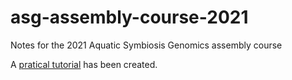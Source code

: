 # asg-assembly-course-2021
Notes for the 2021 Aquatic Symbiosis Genomics assembly course

A [pratical tutorial](https://github.com/sanger-tol/asg-assembly-course-2021/blob/main/practical_tutorial.md) has been created.
